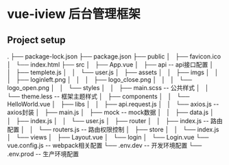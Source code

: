# vue-iview 后台管理框架

## Project setup
.
├── package-lock.json
├── package.json
├── public
│   ├── favicon.ico
│   └── index.html
├── src
│   ├── App.vue
│   ├── api                  -- api接口配置
│   │   ├── templete.js
│   │   └── user.js
│   ├── assets
│   │   ├── imgs
│   │   │   ├── loginleft.png
│   │   │   ├── logo_close.png
│   │   │   └── logo_open.png
│   │   └── styles
│   │       ├── main.scss     -- 公共样式
│   │       └── theme.less    -- 框架主题样式
│   ├── components
│   │   └── HelloWorld.vue
│   ├── libs
│   │   ├── api.request.js
│   │   └── axios.js         --axios封装
│   ├── main.js
│   ├── mock                 -- mock数据
│   │   ├── data.js
│   │   ├── index.js
│   │   └── user.js
│   ├── router
│   │   ├── index.js        -- 路由配置
│   │   └── routers.js      -- 路由权限控制
│   ├── store
│   │   └── index.js
│   └── views
│       ├── Layout.vue
│       └── login
│           └── Login.vue
└── vue.config.js         -- webpack相关配置
└── .env.dev              -- 开发环境配置
└── .env.prod             -- 生产环境配置




